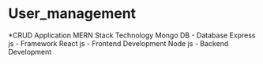 # User_management
*CRUD Application
MERN Stack Technology
Mongo DB - Database
Express js - Framework
React js - Frontend Development
Node js - Backend Development
